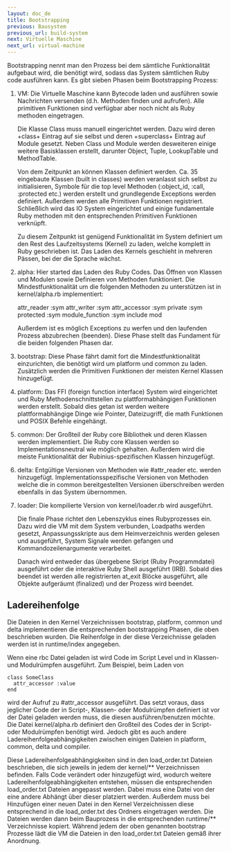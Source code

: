 ```yaml
---
layout: doc_de
title: Bootstrapping
previous: Bausystem
previous_url: build-system
next: Virtuelle Maschine
next_url: virtual-machine
---
```


Bootstrapping nennt man den Prozess bei dem sämtliche Funktionalität
aufgebaut wird, die benötigt wird, sodass das System sämtlichen Ruby
code ausführen kann. Es gibt sieben Phasen beim Bootstrapping Prozess:

  1. VM: Die Virtuelle Maschine kann Bytecode laden und ausführen
     sowie Nachrichten versenden (d.h. Methoden finden und
     aufrufen). Alle primitiven Funktionen sind verfügbar aber noch
     nicht als Ruby methoden eingetragen.

     Die Klasse Class muss manuell eingerichtet werden. Dazu wird
     deren +class+ Eintrag auf sie selbst und deren +superclass+
     Eintrag auf Module gesetzt. Neben Class und Module werden
     desweiteren einige weitere Basisklassen erstellt, darunter
     Object, Tuple, LookupTable und MethodTable.

     Von dem Zeitpunkt an können Klassen definiert werden. Ca. 35
     eingebaute Klassen (built in classes) werden veranlasst sich
     selbst zu initialisieren, Symbole für die top level Methoden
     (:object_id, :call, :protected etc.) werden erstellt und
     grundlegende Exceptions werden definiert. Außerdem werden alle
     Primitiven Funktionen registriert. Schließlich wird das IO System
     eingerichtet und einige fundamentale Ruby methoden mit den
     entsprechenden Primitiven Funktionen verknüpft.

     Zu diesem Zeitpunkt ist genügend Funktionalität im System
     definiert um den Rest des Laufzeitsystems (Kernel) zu laden,
     welche komplett in Ruby geschrieben ist. Das Laden des Kernels
     geschieht in mehreren Pässen, bei der die Sprache wächst.

  2. alpha: Hier started das Laden des Ruby Codes. Das Öffnen von
     Klassen und Modulen sowie Definieren von Methoden
     funktioniert. Die Mindestfunktionalität um die folgenden Methoden
     zu unterstützen ist in kernel/alpha.rb implementiert:

       attr_reader :sym
       attr_writer :sym
       attr_accessor :sym
       private :sym
       protected :sym
       module_function :sym
       include mod

     Außerdem ist es möglich Exceptions zu werfen und den laufenden
     Prozess abzubrechen (beenden). Diese Phase stellt das Fundament
     für die beiden folgenden Phasen dar.

  3. bootstrap: Diese Phase fährt damit fort die Mindestfunktionalität
     einzurichten, die benötigt wird um platform und common zu
     laden. Zusätzlich werden die Primitiven Funktionen der meisten
     Kernel Klassen hinzugefügt.

  4. platform: Das FFI (foreign function interface) System wird
     eingerichtet und Ruby Methodenschnittstellen zu
     plattformabhängigen Funktionen werden erstellt. Sobald dies getan
     ist werden weitere plattformabhängige Dinge wie Pointer,
     Dateizugriff, die math Funktionen und POSIX Befehle eingehängt.

  5. common: Der Großteil der Ruby core Bibliothek und deren Klassen
     werden implementiert. Die Ruby core Klassen werden so
     Implementationsneutral wie möglich gehalten. Außerdem wird die
     meiste Funktionalität der Rubinius-spezifischen Klassen
     hinzugefügt.

  6. delta: Entgültige Versionen von Methoden wie #attr_reader
     etc. werden hinzugefügt. Implementationsspezifische Versionen von
     Methoden welche die in common bereitgestellten Versionen
     überschreiben werden ebenfalls in das System übernommen.

  7. loader: Die kompilierte Version von kernel/loader.rb wird ausgeführt.

     Die finale Phase richtet den Lebenszyklus eines Rubyprozesses
     ein. Dazu wird die VM mit dem System verbunden, Loadpaths werden
     gesetzt, Anpassungsskripte aus dem Heimverzeichnis werden gelesen
     und ausgeführt, System Signale werden gefangen und
     Kommandozeilenargumente verarbeitet.

     Danach wird entweder das übergebene Skript (Ruby Programmdatei)
     ausgeführt oder die interaktive Ruby Shell ausgeführt (IRB).
     Sobald dies beendet ist werden alle registrierten at_exit Blöcke
     ausgeführt, alle Objekte aufgeräumt (finalized) und der Prozess
     wird beendet.

## Ladereihenfolge

Die Dateien in den Kernel Verzeichnissen bootstrap, platform, common
und delta implementieren die entsprechenden bootstrapping Phasen, die
oben beschrieben wurden. Die Reihenfolge in der diese Verzeichnisse
geladen werden ist in runtime/index angegeben.

Wenn eine rbc Datei geladen ist wird Code im Script Level und in
Klassen- und Modulrümpfen ausgeführt. Zum Beispiel, beim Laden von

    class SomeClass
      attr_accessor :value
    end

wird der Aufruf zu #attr_accessor ausgeführt. Das setzt voraus, dass
jeglicher Code der in Script-, Klassen- oder Modulrümpfen definiert
ist vor der Datei geladen werden muss, die diesen ausführen/benutzen
möchte. Die Datei kernel/alpha.rb definiert den Großteil des Codes der
in Script- oder Modulrümpfen benötigt wird. Jedoch gibt es auch andere
Ladereihenfolgeabhängigkeiten zwischen einigen Dateien in platform,
common, delta und compiler.

Diese Ladereihenfolgeabhängigkeiten sind in den load_order.txt Dateien
beschrieben, die sich jeweils in jedem der kernel/\*\* Verzeichnissen
befinden. Falls Code verändert oder hinzugefügt wird, wodurch weitere
Ladereihenfolgeabhängigkeiten entstehen, müssen die entsprechenden
load_order.txt Dateien angepasst werden. Dabei muss eine Datei von der
eine andere Abhängt über dieser platziert werden. Außerdem muss bei
Hinzufügen einer neuen Datei in den Kernel Verzeichnissen diese
entsprechend in die load_order.txt des Ordners eingetragen werden. Die
Dateien werden dann beim Bauprozess in die entsprechenden runtime/\*\*
Verzeichnisse kopiert. Während jedem der oben genannten bootstrap
Prozesse lädt die VM die Dateien in den load_order.txt Dateien gemäß
ihrer Anordnung.
